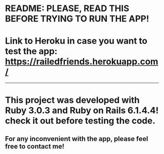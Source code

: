 # README: PLEASE, READ THIS BEFORE TRYING TO RUN THE APP!

# Link to Heroku in case you want to test the app: https://railedfriends.herokuapp.com/

-----

# This project was developed with Ruby 3.0.3 and Ruby on Rails 6.1.4.4! check it out before testing the code.

## For any inconvenient with the app, please feel free to contact me!
